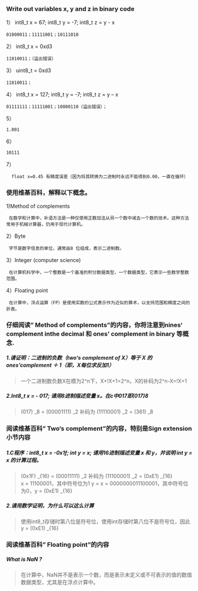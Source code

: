 ### Write out variables x, y and z in binary code 
1） int8_t x = 67; int8_t y = -7; int8_t z = y - x
     
    01000011；11111001；10111010

2） int8_t x = 0xd3
     
    11010011；（溢出错误）

3） uint8_t = 0xd3
 
    11010011；
  
4） int8_t x = 127; int8_t y = -7; int8_t z = y – x
  
    01111111；11111001；10000110（溢出错误）；

5）

    1.001

6）

    10111

7） 

      float x=0.45 有精度误差（因为将其转换为二进制时永远不能得到0.00，一直在循环）
 
### 使用维基百科，解释以下概念。
1)Method of complements
     
     在数学和计算中，补语方法是一种仅使用正数加法从另一个数中减去一个数的技术。这种方法常用于机械计算器，仍用于现代计算机。

2）Byte

     字节是数字信息的单位，通常由8 位组成，表示二进制数。
 
3）Integer (computer science)
     
     在计算机科学中，一个整数是一个基准的积分数据类型，一个数据类型，它表示一些数学整数范围。

4）Floating point

     在计算中，浮点运算（FP）是使用实数的公式表示作为近似的算术，以支持范围和精度之间的折衷。
     
### 仔细阅读” Method of complements”的内容，你将注意到nines‘ complement inthe decimal 和 ones’ complement in binary 等概念. 

##### 1.请证明：二进制的负数（two‘s complement of X）等于 X 的 ones’complement ＋ 1（即，X每位求反加1）

> 一个二进制数负数X在模为2^n下，X+!X+1=2^n，X的补码为2^n-X=!X+1

##### 2.Int8_t x = - 017; 请用8进制描述变量 x。在c中017即(017)8

>  (017) _8 = (00001111) _2   补码为  (11110001) _2 = (361) _8

### 阅读维基百科” Two‘s complement”的内容，特别是Sign extension小节内容
##### 1.C程序：int8_t x = -0x1f; int y = x; 请用16进制描述变量 x 和 y，并说明 int y = x 的计算过程。

>  (0x1F) _{16} =  (00011111) _2 补码为  (11100001) _2 = (0xE1) _{16}  
> x = 11100001，其中符号位为1 
> y = x = 0000000011100001，其中符号位为0，y = (0xE1) _{16} 

##### 2.请用数学证明，为什么可以这么计算

> 使用int8_t存储时第八位是符号位，使用int存储时第八位不是符号位，因此y =  (0xE1) _{16}

### 阅读维基百科” Floating point”的内容

##### What is NaN ?

> 在计算中，NaN并不是表示一个数，而是表示未定义或不可表示的值的数值数据类型，尤其是在浮点计算中。


